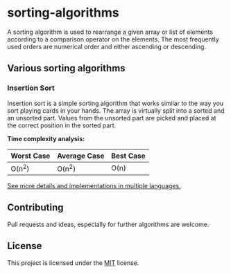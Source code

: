 # sorting-algorithms

A sorting algorithm is used to rearrange a given array or list of elements according to a comparison operator on the elements. The most frequently used orders are numerical order and either ascending or descending.

## Various sorting algorithms

### Insertion Sort

Insertion sort is a simple sorting algorithm that works similar to the way you sort playing cards in your hands. The array is virtually split into a sorted and an unsorted part. Values from the unsorted part are picked and placed at the correct position in the sorted part.

**Time complexity analysis:**

|Worst Case|Average Case|Best Case|
|---|---|---|
|O(n<sup>2</sup>)|O(n<sup>2</sup>)|O(n)|

[See more details and implementations in multiple languages.](Insertion_Sort)

## Contributing

Pull requests and ideas, especially for further algorithms are welcome. 

## License

This project is licensed under the [MIT](LICENSE) license.

